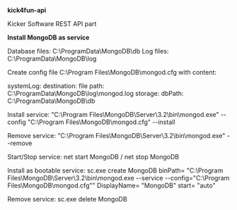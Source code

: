 **kick4fun-api**

Kicker Software REST API part

**Install MongoDB as service**

Database files: C:\ProgramData\MongoDB\db
Log files:      C:\ProgramData\MongoDB\log

Create config file C:\Program Files\MongoDB\mongod.cfg
with content:

systemLog:
    destination: file
    path: C:\ProgramData\MongoDB\log\mongod.log
storage:
    dbPath: C:\ProgramData\MongoDB\db

Install service:
"C:\Program Files\MongoDB\Server\3.2\bin\mongod.exe" --config "C:\Program Files\MongoDB\mongod.cfg" --install

Remove service:
"C:\Program Files\MongoDB\Server\3.2\bin\mongod.exe" --remove

Start/Stop service:
net start MongoDB / net stop MongoDB

Install as bootable service:
sc.exe create MongoDB binPath= "C:\Program Files\MongoDB\Server\3.2\bin\mongod.exe --service --config=\"C:\Program Files\MongoDB\mongod.cfg\"" DisplayName= "MongoDB" start= "auto"

Remove service:
sc.exe delete MongoDB